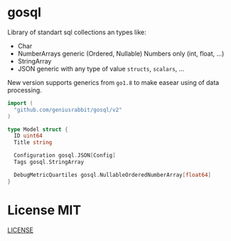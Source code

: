 # gosql

Library of standart sql collections an types like:

 * Char
 * NumberArrays generic (Ordered, Nullable) Numbers only (int, float, ...)
 * StringArray
 * JSON generic with any type of value `structs`, `scalars`, ...

New version supports generics from `go1.8` to make easear using of data processing.

```go
import (
  "github.com/geniusrabbit/gosql/v2"
)

type Model struct {
  ID uint64
  Title string

  Configuration gosql.JSON[Config]
  Tags gosql.StringArray

  DebugMetricQuartiles gosql.NullableOrderedNumberArray[float64]
}
```

# License MIT

[LICENSE](LICENSE)

